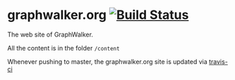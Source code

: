 graphwalker.org [![Build Status](https://travis-ci.org/GraphWalker/graphwalker.org.svg?branch=master)](https://travis-ci.org/GraphWalker/graphwalker.org)
===============

The web site of GraphWalker.

All the content is in the folder <code>/content</code>

Whenever pushing to master, the graphwalker.org site is updated via [travis-ci](https://travis-ci.org/GraphWalker/graphwalker.org)
